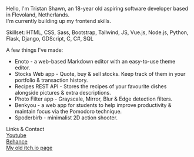 Hello, I'm Tristan Shawn, an 18-year old aspiring software developer based in Flevoland, Netherlands.  
I'm currently building up my frontend skills.

Skillset: HTML, CSS, Sass, Bootstrap, Tailwind, JS, Vue.js, Node.js, Python, Flask, Django, GDScript, C, C#, SQL

A few things I've made:

* Enoto - a web-based Markdown editor with an easy-to-use theme editor.
* Stocks Web app - Quote, buy & sell stocks. Keep track of them in your portfolio & transaction history.
* Recipes REST API - Stores the recipes of your favourite dishes alongside pictures & extra descriptions.
* Photo Filter app - Grayscale, Mirror, Blur & Edge detection filters.
* Benkyou - a web app for students to help improve productivity & maintain focus via the Pomodoro technique.
* Spoderbirb - minimalist 2D action shooter.

Links & Contact  
[Youtube](https://www.youtube.com/channel/UCFtJ-g7eYrA9LUcaSOiBBBA)  
[Behance](https://www.behance.net/tristandenouden)  
[My old itch.io page](https://tristanshawn.itch.io/) 
